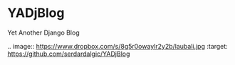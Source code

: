 YADjBlog
========

Yet Another Django Blog

.. image:: https://www.dropbox.com/s/8g5r0owaylr2y2b/laubali.jpg
   :target: https://github.com/serdardalgic/YADjBlog
